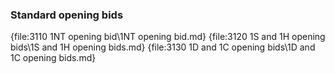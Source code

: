### <a name="Standard_opening_bids"> Standard opening bids

{file:3110 1NT opening bid\1NT opening bid.md}
{file:3120 1S and 1H opening bids\1S and 1H opening bids.md}
{file:3130 1D and 1C opening bids\1D and 1C opening bids.md}
